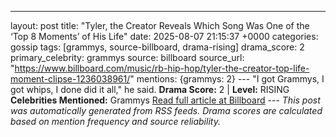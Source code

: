 ---
layout: post
title: "Tyler, the Creator Reveals Which Song Was One of the ‘Top 8 Moments’ of His Life"
date: 2025-08-07 21:15:37 +0000
categories: gossip
tags: [grammys, source-billboard, drama-rising]
drama_score: 2
primary_celebrity: grammys
source: billboard
source_url: "https://www.billboard.com/music/rb-hip-hop/tyler-the-creator-top-life-moment-clipse-1236038961/"
mentions: {grammys: 2} --- "I got Grammys, I got whips, I done did it all," he said. **Drama Score:** 2 | **Level:** RISING **Celebrities Mentioned:** Grammys [Read full article at Billboard](https://www.billboard.com/music/rb-hip-hop/tyler-the-creator-top-life-moment-clipse-1236038961/) --- *This post was automatically generated from RSS feeds. Drama scores are calculated based on mention frequency and source reliability.*